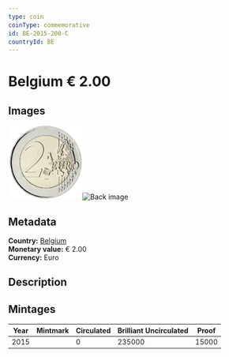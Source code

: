 ```yaml
---
type: coin
coinType: commemorative
id: BE-2015-200-C
countryId: BE
---
```


# Belgium € 2.00

## Images

<img src="../../Images/common-2007-200.png" height="150" alt="Front image"><img src="Images/BE-2015-200-000.png" height="150" alt="Back image">

## Metadata

**Country:** [Belgium](../../Countries/Belgium/index.md)\
**Monetary value:** € 2.00\
**Currency:** Euro

## Description


## Mintages

| Year | Mintmark | Circulated | Brilliant Uncirculated | Proof |
| ---- | -------- | ---------- | ---------------------- | ----- |
| 2015 |  | 0| 235000 | 15000 |
